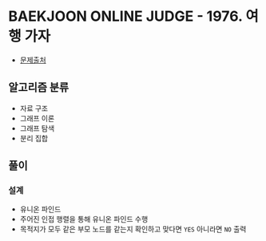# BAEKJOON ONLINE JUDGE - 1976. 여행 가자

* [문제출처](https://www.acmicpc.net/problem/1976 "1976. 여행 가자")

## 알고리즘 분류
- 자료 구조
- 그래프 이론
- 그래프 탐색
- 분리 집합

## 풀이
### 설계
- 유니온 파인드
- 주어진 인접 행렬을 통해 유니온 파인드 수행
- 목적지가 모두 같은 부모 노드를 같는지 확인하고 맞다면 `YES` 아니라면 `NO` 출력